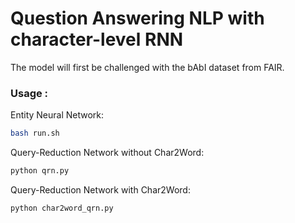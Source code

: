 # Question Answering NLP with character-level RNN

The model will first be challenged with the bAbI dataset from FAIR.

### Usage :

Entity Neural Network:
```bash
bash run.sh
```

Query-Reduction Network without Char2Word:
```bash
python qrn.py
```

Query-Reduction Network with Char2Word:
```bash
python char2word_qrn.py
```
